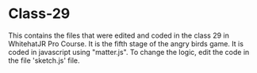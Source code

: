 # Class-29
This contains the files that were edited and coded in the class 29 in WhitehatJR Pro Course. It is the fifth stage of the angry birds game. It is coded in javascript using "matter.js". To change the logic, edit the code in the file 'sketch.js' file.
